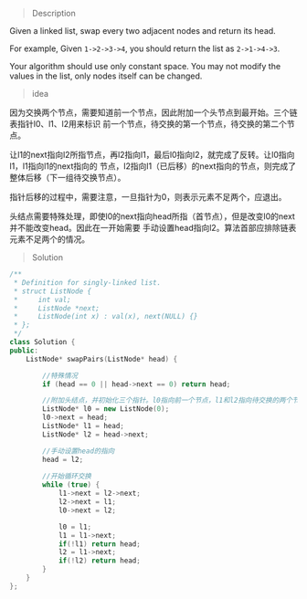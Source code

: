 > Description

Given a linked list, swap every two adjacent nodes and return its head.

For example,
Given `1->2->3->4`, you should return the list as `2->1->4->3`.

Your algorithm should use only constant space. You may not modify the values in the list, only nodes itself can be changed.

> idea

因为交换两个节点，需要知道前一个节点，因此附加一个头节点到最开始。三个链表指针l0、l1、l2用来标识
前一个节点，待交换的第一个节点，待交换的第二个节点。

让l1的next指向l2所指节点，再l2指向l1，最后l0指向l2，就完成了反转。让l0指向l1，l1指向l1的next指向的
节点，l2指向l1（已后移）的next指向的节点，则完成了整体后移（下一组待交换节点）。

指针后移的过程中，需要注意，一旦指针为0，则表示元素不足两个，应退出。

头结点需要特殊处理，即使l0的next指向head所指（首节点），但是改变l0的next并不能改变head。因此在一开始需要
手动设置head指向l2。算法首部应排除链表元素不足两个的情况。

> Solution

```C++
/**
 * Definition for singly-linked list.
 * struct ListNode {
 *     int val;
 *     ListNode *next;
 *     ListNode(int x) : val(x), next(NULL) {}
 * };
 */
class Solution {
public:
	ListNode* swapPairs(ListNode* head) {

        //特殊情况
		if (head == 0 || head->next == 0) return head;

        //附加头结点，并初始化三个指针。l0指向前一个节点，l1和l2指向待交换的两个节点
		ListNode* l0 = new ListNode(0);
		l0->next = head;
		ListNode* l1 = head;
		ListNode* l2 = head->next;

        //手动设置head的指向
		head = l2;
		
        //开始循环交换
		while (true) {
			l1->next = l2->next;
			l2->next = l1;
			l0->next = l2;

			l0 = l1;
			l1 = l1->next;
			if(!l1) return head;
			l2 = l1->next;
			if(!l2) return head;
		}
	}
};
```
